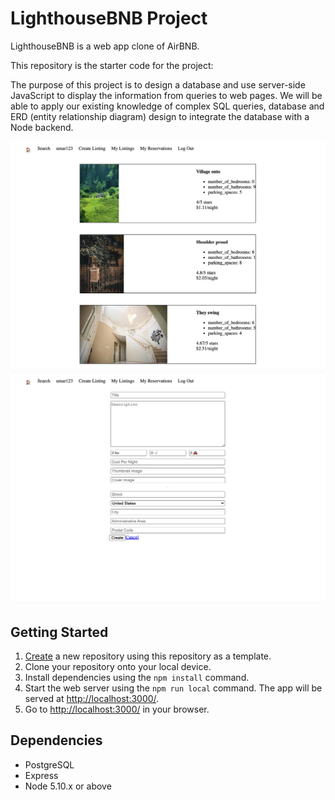 # LighthouseBNB Project

LighthouseBNB is a web app clone of AirBNB.

This repository is the starter code for the project: 

The purpose of this project is to design a database and use server-side JavaScript to display the information from queries to web pages. We will be able to apply our existing knowledge of complex SQL queries, database and ERD (entity relationship diagram) design to integrate the database with a Node backend.

![Desktop Design](https://github.com/umarkhan167/LightBnB/blob/master/Photos/BNB-1.png)
![Mobile Design](https://github.com/umarkhan167/LightBnB/blob/master/Photos/BNB-2.png)

## Getting Started

1. [Create](https://docs.github.com/en/repositories/creating-and-managing-repositories/creating-a-repository-from-a-template) a new repository using this repository as a template.
2. Clone your repository onto your local device.
3. Install dependencies using the `npm install` command.
3. Start the web server using the `npm run local` command. The app will be served at <http://localhost:3000/>.
4. Go to <http://localhost:3000/> in your browser.

## Dependencies

- PostgreSQL
- Express
- Node 5.10.x or above
